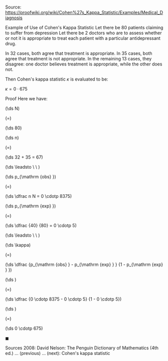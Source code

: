 # 

Source: https://proofwiki.org/wiki/Cohen%27s_Kappa_Statistic/Examples/Medical_Diagnosis

Example of Use of Cohen's Kappa Statistic
Let there be $80$ patients claiming to suffer from depression
Let there be $2$ doctors who are to assess whether or not it is appropriate to treat each patient with a particular antidepressant drug.

In $32$ cases, both agree that treatment is appropriate.
In $35$ cases, both agree that treatment is not appropriate.
In the remaining $13$ cases, they disagree: one doctor believes treatment is appropriate, while the other does not.

Then Cohen's kappa statistic $\kappa$ is evaluated to be:

$\kappa = 0 \cdotp 675$


Proof
Here we have:














\(\ds N\)

\(=\)







\(\ds 80\)




















\(\ds n\)

\(=\)







\(\ds 32 + 35 = 67\)














\(\ds \leadsto \ \ \)





\(\ds p_{\mathrm {obs} }\)

\(=\)







\(\ds \dfrac n N = 0 \cdotp 8375\)




















\(\ds p_{\mathrm {exp} }\)

\(=\)







\(\ds \dfrac {40} {80} = 0 \cdotp 5\)














\(\ds \leadsto \ \ \)





\(\ds \kappa\)

\(=\)







\(\ds \dfrac {p_{\mathrm {obs} } - p_{\mathrm {exp} } } {1 - p_{\mathrm {exp} } }\)




















\(\ds \)

\(=\)







\(\ds \dfrac {0 \cdotp 8375 - 0 \cdotp 5} {1 - 0 \cdotp 5}\)




















\(\ds \)

\(=\)







\(\ds 0 \cdotp 675\)









$\blacksquare$


Sources
2008: David Nelson: The Penguin Dictionary of Mathematics (4th ed.) ... (previous) ... (next): Cohen's kappa statistic




